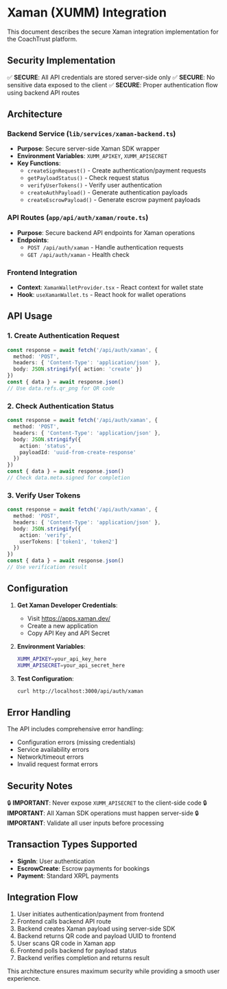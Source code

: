 # Xaman (XUMM) Integration

This document describes the secure Xaman integration implementation for the CoachTrust platform.

## Security Implementation

✅ **SECURE**: All API credentials are stored server-side only
✅ **SECURE**: No sensitive data exposed to the client
✅ **SECURE**: Proper authentication flow using backend API routes

## Architecture

### Backend Service (`lib/services/xaman-backend.ts`)
- **Purpose**: Secure server-side Xaman SDK wrapper
- **Environment Variables**: `XUMM_APIKEY`, `XUMM_APISECRET`
- **Key Functions**:
  - `createSignRequest()` - Create authentication/payment requests
  - `getPayloadStatus()` - Check request status
  - `verifyUserTokens()` - Verify user authentication
  - `createAuthPayload()` - Generate authentication payloads
  - `createEscrowPayload()` - Generate escrow payment payloads

### API Routes (`app/api/auth/xaman/route.ts`)
- **Purpose**: Secure backend API endpoints for Xaman operations
- **Endpoints**:
  - `POST /api/auth/xaman` - Handle authentication requests
  - `GET /api/auth/xaman` - Health check

### Frontend Integration
- **Context**: `XamanWalletProvider.tsx` - React context for wallet state
- **Hook**: `useXamanWallet.ts` - React hook for wallet operations

## API Usage

### 1. Create Authentication Request
```typescript
const response = await fetch('/api/auth/xaman', {
  method: 'POST',
  headers: { 'Content-Type': 'application/json' },
  body: JSON.stringify({ action: 'create' })
})
const { data } = await response.json()
// Use data.refs.qr_png for QR code
```

### 2. Check Authentication Status
```typescript
const response = await fetch('/api/auth/xaman', {
  method: 'POST',
  headers: { 'Content-Type': 'application/json' },
  body: JSON.stringify({ 
    action: 'status', 
    payloadId: 'uuid-from-create-response' 
  })
})
const { data } = await response.json()
// Check data.meta.signed for completion
```

### 3. Verify User Tokens
```typescript
const response = await fetch('/api/auth/xaman', {
  method: 'POST',
  headers: { 'Content-Type': 'application/json' },
  body: JSON.stringify({ 
    action: 'verify', 
    userTokens: ['token1', 'token2'] 
  })
})
const { data } = await response.json()
// Use verification result
```

## Configuration

1. **Get Xaman Developer Credentials**:
   - Visit https://apps.xaman.dev/
   - Create a new application
   - Copy API Key and API Secret

2. **Environment Variables**:
   ```bash
   XUMM_APIKEY=your_api_key_here
   XUMM_APISECRET=your_api_secret_here
   ```

3. **Test Configuration**:
   ```bash
   curl http://localhost:3000/api/auth/xaman
   ```

## Error Handling

The API includes comprehensive error handling:
- Configuration errors (missing credentials)
- Service availability errors
- Network/timeout errors
- Invalid request format errors

## Security Notes

🔒 **IMPORTANT**: Never expose `XUMM_APISECRET` to the client-side code
🔒 **IMPORTANT**: All Xaman SDK operations must happen server-side
🔒 **IMPORTANT**: Validate all user inputs before processing

## Transaction Types Supported

- **SignIn**: User authentication
- **EscrowCreate**: Escrow payments for bookings
- **Payment**: Standard XRPL payments

## Integration Flow

1. User initiates authentication/payment from frontend
2. Frontend calls backend API route
3. Backend creates Xaman payload using server-side SDK
4. Backend returns QR code and payload UUID to frontend
5. User scans QR code in Xaman app
6. Frontend polls backend for payload status
7. Backend verifies completion and returns result

This architecture ensures maximum security while providing a smooth user experience.
